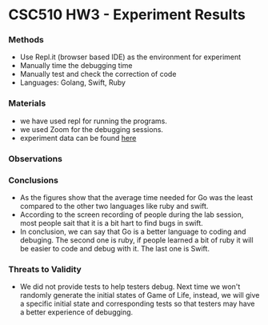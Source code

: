 # CSC510 HW3 - Experiment Results

### Methods

* Use Repl.it (browser based IDE) as the environment for experiment
* Manually time the debugging time
* Manually test and check the correction of code
* Languages: Golang, Swift, Ruby

### Materials
* we have used repl for running the programs.
* we used Zoom for the debugging sessions.
* experiment data can be found [here](https://docs.google.com/spreadsheets/d/1rTpD41HFYTBdPIfNccqi8RLYuym_o9d0R2z7HBysICw/edit#gid=0)

### Observations

### Conclusions
* As the figures show that the average time needed for Go was the least compared to the other two languages like ruby and swift.
* According to the screen recording of people during the lab session, most people sait that it is a bit hart to find bugs in swift.
* In conclusion, we can say that Go is a better language to coding and debuging. The second one is ruby, if people learned a bit of ruby it will be easier to code and debug with it. The last one is Swift.

### Threats to Validity

* We did not provide tests to help testers debug. Next time we won't randomly generate the initial states of Game of Life, 
  instead, we will give a specific initial state and corresponding tests so that testers may have a better experience of debugging.









